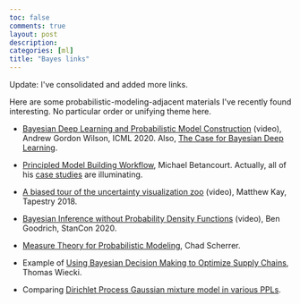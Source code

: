 ```yaml
---
toc: false
comments: true
layout: post
description:
categories: [ml]
title: "Bayes links"
---
```


Update: I've consolidated and added more links.

Here are some probabilistic-modeling-adjacent materials I've recently found interesting. No particular order or unifying theme here.

- [Bayesian Deep Learning and Probabilistic Model Construction](https://youtu.be/E1qhGw8QxqY) (video), Andrew Gordon Wilson, ICML 2020. Also, [The Case for Bayesian Deep Learning](https://cims.nyu.edu/~andrewgw/caseforbdl/).

- [Principled Model Building Workflow](https://betanalpha.github.io/assets/case_studies/principled_bayesian_workflow.html), Michael Betancourt. Actually, all of his [case studies](https://betanalpha.github.io/writing/) are illuminating.

- [A biased tour of the uncertainty visualization zoo](https://youtu.be/E1kSnWvqCw0) (video), Matthew Kay, Tapestry 2018.

- [Bayesian Inference without Probability Density Functions](https://youtu.be/_wfZSvasLFk) (video), Ben Goodrich, StanCon 2020.

- [Measure Theory for Probabilistic Modeling](https://informativeprior.com/blog/2021/01-28-measure-theory/), Chad Scherrer.

- Example of [Using Bayesian Decision Making to Optimize Supply Chains](https://twiecki.io/blog/2019/01/14/supply_chain/), Thomas Wiecki.

- Comparing [Dirichlet Process Gaussian mixture model in
various PPLs](https://luiarthur.github.io/TuringBnpBenchmarks/dpsbgmm).
